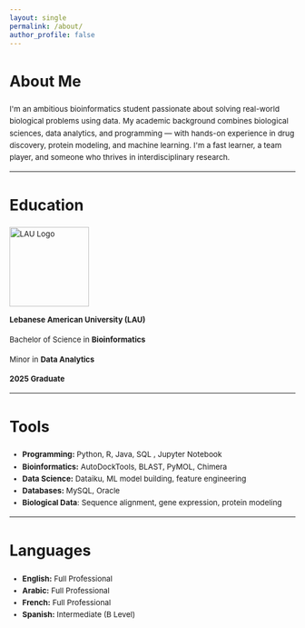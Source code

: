 ```yaml
---
layout: single
permalink: /about/
author_profile: false
---
```

<div style="font-size: 0.95em; line-height: 1.6;">
  
# About Me

I'm an ambitious bioinformatics student passionate about solving real-world biological problems using data. My academic background combines biological sciences, data analytics, and programming — with hands-on experience in drug discovery, protein modeling, and machine learning. I'm a fast learner, a team player, and someone who thrives in interdisciplinary research.

---

# Education

<img src="https://github.com/user-attachments/assets/268a7627-9909-43f4-97b5-fcc4eeff8400" alt="LAU Logo" width="140" />

**Lebanese American University (LAU)**  

Bachelor of Science in **Bioinformatics**

Minor in **Data Analytics**    

**2025 Graduate**

---

# Tools

- **Programming:** Python, R, Java, SQL , Jupyter Notebook
- **Bioinformatics:** AutoDockTools, BLAST, PyMOL, Chimera  
- **Data Science:** Dataiku, ML model building, feature engineering
- **Databases:** MySQL, Oracle
- **Biological Data**: Sequence alignment, gene expression, protein modeling


---

# Languages

- **English:** Full Professional  
- **Arabic:** Full Professional  
- **French:** Full Professional  
- **Spanish:** Intermediate (B Level)


